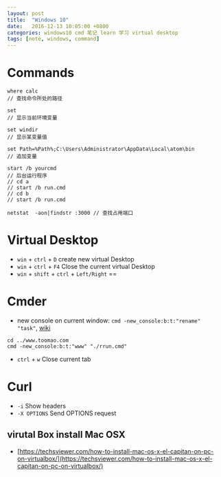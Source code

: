 ```yaml
---
layout: post
title:  "Windows 10"
date:   2016-12-13 10:05:00 +0800
categories: windows10 cmd 笔记 learn 学习 virtual desktop
tags: [note, windows, command]
---
```


# Commands

```shell
where calc
// 查找命令所处的路径

set
// 显示当前环境变量

set windir
// 显示某变量值

set Path=%Path%;C:\Users\Administrator\AppData\Local\atom\bin
// 追加变量

start /b yourcmd
// 后台运行程序
// cd a
// start /b run.cmd
// cd b
// start /b run.cmd

netstat  -aon|findstr :3000 // 查找占用端口
```

# Virtual Desktop
* `win` + `ctrl` + `D` create new virtual Desktop
* `win` + `ctrl` + `F4` Close the current virtual Desktop
* `win` + `shift` + `ctrl` + `Left/Right` ==

# Cmder
* new console on current window: `cmd -new_console:b:t:"rename" "task"`, [wiki](https://conemu.github.io/en/NewConsole.html)

```shell
cd ../www.toomao.com
cmd -new_console:b:t:"www" "./rrun.cmd"
```
* `ctrl` + `w` Close current tab

# Curl
* `-i` Show headers
* `-X OPTIONS` Send OPTIONS request

## virutal Box install Mac OSX
* [https://techsviewer.com/how-to-install-mac-os-x-el-capitan-on-pc-on-virtualbox/](https://techsviewer.com/how-to-install-mac-os-x-el-capitan-on-pc-on-virtualbox/)
